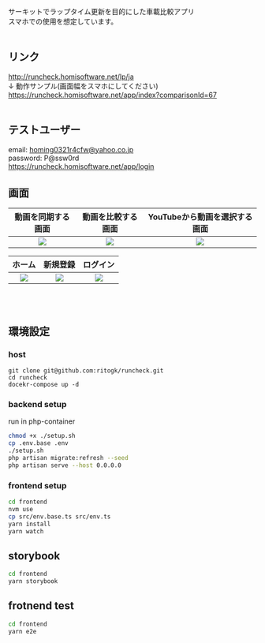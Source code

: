 サーキットでラップタイム更新を目的にした車載比較アプリ<br>
スマホでの使用を想定しています。<br>
<br>

## リンク
http://runcheck.homisoftware.net/lp/ja <br>
↓ 動作サンプル(画面幅をスマホにしてください)<br>
https://runcheck.homisoftware.net/app/index?comparisonId=67<br>
<br>

## テストユーザー
email: homing0321r4cfw@yahoo.co.jp  
password: P@ssw0rd  
https://runcheck.homisoftware.net/app/login  

## 画面



| 動画を同期する画面 | 動画を比較する画面 | YouTubeから動画を選択する画面 |
| :-: | :-: | :-: |
| <img src="https://github.com/ritogk/runcheck/assets/72111956/385a9f76-f9c1-4771-82c9-cb9d13463790"> | <img src="https://github.com/ritogk/runcheck/assets/72111956/e5da37f9-6702-4cd9-889d-dbfceccbc116"> | <img src="https://github.com/ritogk/runcheck/assets/72111956/87748827-2d3c-4ab7-9f16-0b38dfcf765a"> |


| ホーム | 新規登録 | ログイン |
| :-: | :-: | :-: |
| <img src="https://github.com/ritogk/runcheck/assets/72111956/358c16e9-21e2-43f8-9a0b-bed9ac946846"> | <img src="https://github.com/ritogk/runcheck/assets/72111956/8bb15596-ada8-4d62-bb10-c3ded5129141"> | <img src="https://github.com/ritogk/runcheck/assets/72111956/5704f020-2779-4d99-916d-48af0e28a63a"> |
<br>
<br>

## 環境設定

### host

```
git clone git@github.com:ritogk/runcheck.git
cd runcheck
docekr-compose up -d
```

### backend setup
run in php-container
```sh
chmod +x ./setup.sh
cp .env.base .env
./setup.sh
php artisan migrate:refresh --seed
php artisan serve --host 0.0.0.0
```

### frontend setup
```sh
cd frontend
nvm use
cp src/env.base.ts src/env.ts
yarn install
yarn watch
```

## storybook
```sh
cd frontend
yarn storybook
```

## frotnend test
```sh
cd frontend
yarn e2e
```

<br>
<br>
